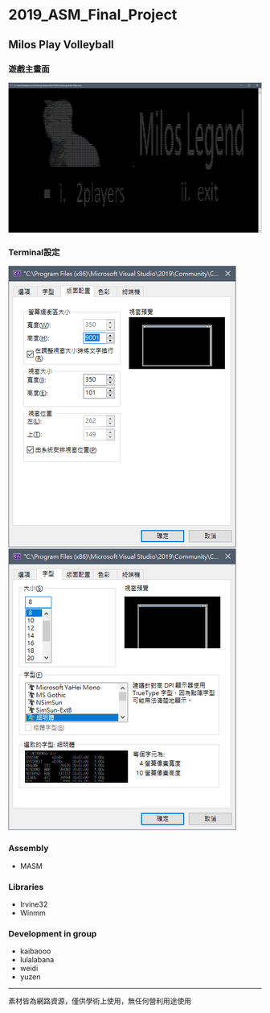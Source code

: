 # 2019_ASM_Final_Project

## Milos Play Volleyball
### 遊戲主畫面
![](https://github.com/kaibaooo/2019_ASM_Final_Project/blob/master/res/mainScreen.png?raw=true)

### Terminal設定
![](https://github.com/kaibaooo/2019_ASM_Final_Project/blob/master/res/settings1.png?raw=true)
![](https://github.com/kaibaooo/2019_ASM_Final_Project/blob/master/res/settings2.png?raw=true)

### Assembly
* MASM

### Libraries
* Irvine32
* Winmm

### Development in group
* kaibaooo
* lulalabana
* weidi
* yuzen


---
素材皆為網路資源，僅供學術上使用，無任何營利用途使用
